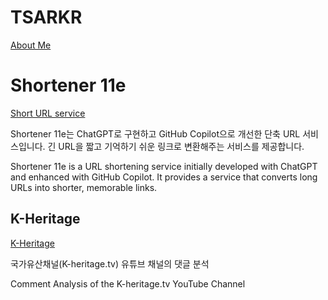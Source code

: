 # TSARKR
[About Me](https://gyungmin.tsar.kr)

# Shortener 11e
[Short URL service](https://11e.kr)

Shortener 11e는 ChatGPT로 구현하고 GitHub Copilot으로 개선한 단축 URL 서비스입니다.
긴 URL을 짧고 기억하기 쉬운 링크로 변환해주는 서비스를 제공합니다.

Shortener 11e is a URL shortening service initially developed with ChatGPT and enhanced with GitHub Copilot.
It provides a service that converts long URLs into shorter, memorable links.


## K-Heritage
[K-Heritage](https://github.com/tsarkr/k-heritage)

국가유산채널(K-heritage.tv) 유튜브 채널의 댓글 분석

Comment Analysis of the K-heritage.tv YouTube Channel

